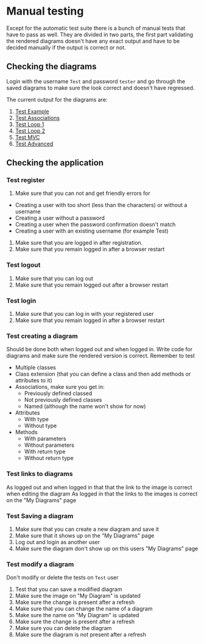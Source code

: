 # Manual testing
Except for the automatic test suite there is a bunch of manual tests that have to pass as well.
They are divided in two parts, the first part validating the rendered diagrams doesn't have any
exact output and have to be decided manually if the output is correct or not.

## Checking the diagrams
Login with the username `Test` and password `tester` and go through the saved diagrams
to make sure the look correct and doesn't have regressed.

The current output for the diagrams are:

1. [Test Example](output/example.svg)
1. [Test Associations](output/associations.svg)
1. [Test Loop 1](output/loop1.svg)
1. [Test Loop 2](output/loop2.svg)
1. [Test MVC](output/mvc.svg)
1. [Test Advanced](output/advanced.svg)

## Checking the application
### Test register
1. Make sure that you can not and get friendly errors for
  - Creating a user with too short (less than the characters) or without a username
  - Creating a user without a password
  - Creating a user when the password confirmation doesn't match
  - Creating a user with an existing username (for example Test)
1. Make sure that you are logged in after registration.
1. Make sure that you remain logged in after a browser restart

### Test logout
1. Make sure that you can log out
1. Make sure that you remain logged out after a browser restart

### Test login
1. Make sure that you can log in with your registered user
1. Make sure that you remain logged in after a browser restart

### Test creating a diagram
Should be done both when logged out and when logged in.
Write code for diagrams and make sure the rendered version is correct.
Remember to test

- Multiple classes
- Class extension (that you can define a class and then add methods or attributes to it)
- Associations, make sure you get in:
  - Previously defined classed
  - Not previously defined classes
  - Named (although the name won't show for now)
- Attributes
  - With type
  - Without type
- Methods
  - With parameters
  - Without parameters
  - With return type
  - Without return type

### Test links to diagrams
As logged out and when logged in that that the link to the image is correct when editing the diagram
As logged in that the links to the images is correct on the "My Diagrams" page

### Test Saving a diagram
1. Make sure that you can create a new diagram and save it
1. Make sure that it shows up on the "My Diagrams" page
1. Log out and login as another user
1. Make sure the diagram don't show up on this users "My Diagrams" page

### Test modify a diagram
Don't modify or delete the tests on `Test` user

1. Test that you can save a modified diagram
1. Make sure the image on "My Diagram" is updated
1. Make sure the change is present after a refresh
1. Make sure that you can change the name of a diagram
1. Make sure the name on "My Diagram" is updated
1. Make sure the change is present after a refresh
1. Make sure you can delete the diagram
1. Make sure the diagram is not present after a refresh
